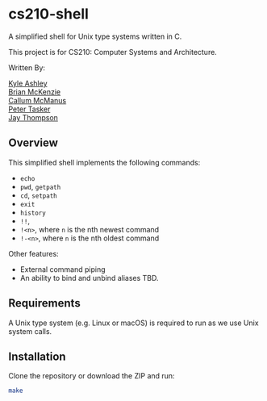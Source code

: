 # cs210-shell

A simplified shell for Unix type systems written in C.  

This project is for CS210: Computer Systems and Architecture.  

Written By:  

[Kyle Ashley](https://github.com/Ziggyzag07)<br>
[Brian McKenzie](https://github.com/BrianSMckenzie)<br>
[Callum McManus](https://github.com/Callumxm)<br>
[Peter Tasker](https://github.com/petertasker)<br>
[Jay Thompson](https://github.com/nosferatuus)<br>

## Overview

This simplified shell implements the following commands:
* `echo` <br>
* `pwd`,  `getpath` <br>
* `cd`, `setpath` <br>
* `exit` <br>
* `history`<br>
* `!!`,<br>
* `!<n>`, where `n` is the nth newest command <br>
* `!-<n>`, where `n` is the nth oldest command<br>

Other features:
* External command piping
* An ability to bind and unbind aliases TBD.

## Requirements

A Unix type system (e.g. Linux or macOS) is required to run as we use Unix system calls.

## Installation

Clone the repository or download the ZIP and run:
```bash
make
```